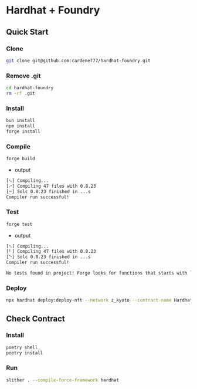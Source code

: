 # Hardhat + Foundry

## Quick Start

### Clone

```bash
git clone git@github.com:cardene777/hardhat-foundry.git
```

### Remove .git

```bash
cd hardhat-foundry
rm -rf .git
```

### Install

```bash
bun install
npm install
forge install
```

### Compile

```bash
forge build
```

- output

```bash
[⠢] Compiling...
[⠔] Compiling 47 files with 0.8.23
[⠒] Solc 0.8.23 finished in ...s
Compiler run successful!
```

### Test

```bash
forge test
```

- output

```bash
[⠢] Compiling...
[⠃] Compiling 47 files with 0.8.23
[⠑] Solc 0.8.23 finished in ...s
Compiler run successful!

No tests found in project! Forge looks for functions that starts with `test`.
```

### Deploy

```bash
npx hardhat deploy:deploy-nft --network z_kyoto --contract-name HardhatFoundryERC721 --name HardhatFoundryNft --symbol HFT
```

## Check Contract

### Install

```bash
poetry shell
poetry install
```

<!-- ### Check Solc

```bash
solc-select install 0.8.23
```

- output

```bash
Installing solc '0.8.23'...
Version '0.8.23' installed.
``` -->

### Run

```bash
slither . --compile-force-framework hardhat
```
